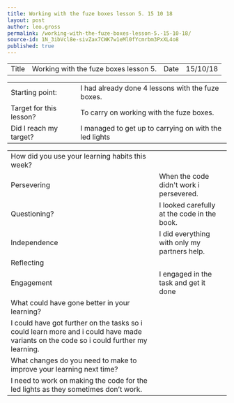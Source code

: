 ```yaml
---
title: Working with the fuze boxes lesson 5. 15 10 18
layout: post
author: leo.gross
permalink: /working-with-the-fuze-boxes-lesson-5.-15-10-18/
source-id: 1N_3ibVcl8e-sivZax7CWK7w1eMl0fYcmrbm3PxXL4o8
published: true
---
```

<table>
  <tr>
    <td>Title</td>
    <td>Working with the fuze boxes lesson 5.</td>
    <td>Date</td>
    <td>15/10/18</td>
  </tr>
</table>


<table>
  <tr>
    <td>Starting point:</td>
    <td>I had already done 4 lessons with the fuze boxes.</td>
  </tr>
  <tr>
    <td>Target for this lesson?</td>
    <td>To carry on working with the fuze boxes.</td>
  </tr>
  <tr>
    <td>Did I reach my target? </td>
    <td>I managed to get up to carrying on with the led lights</td>
  </tr>
</table>


<table>
  <tr>
    <td>How did you use your learning habits this week?</td>
    <td></td>
  </tr>
  <tr>
    <td>Persevering</td>
    <td>When the code didn't work i persevered.</td>
  </tr>
  <tr>
    <td>Questioning?</td>
    <td>I looked carefully at the code in the book.</td>
  </tr>
  <tr>
    <td>Independence</td>
    <td>I did everything with only my partners help.</td>
  </tr>
  <tr>
    <td>Reflecting</td>
    <td></td>
  </tr>
  <tr>
    <td>Engagement</td>
    <td>I engaged in the task and get it done</td>
  </tr>
  <tr>
    <td>What could have gone better in your learning?</td>
    <td></td>
  </tr>
  <tr>
    <td>I could have got further on the tasks so i could learn more and i could have made variants on the code so i could further my learning.</td>
    <td></td>
  </tr>
  <tr>
    <td>What changes do you need to make to improve your learning next time?</td>
    <td></td>
  </tr>
  <tr>
    <td>I need to work on making the code for the led lights as they sometimes don’t work.</td>
    <td></td>
  </tr>
</table>


